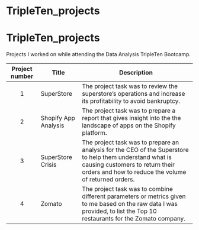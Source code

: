 # TripleTen_projects
# TripleTen_projects
Projects I worked on while attending the Data Analysis TripleTen Bootcamp.


| Project number | Title | Description |
| :-----------: | ----------- |----------- |
| 1 | SuperStore| The project task was to review the superstore’s operations and increase its profitability to avoid bankruptcy. |
| 2 | Shopify App Analysis | The project task was to prepare a report that gives insight into the the landscape of apps on the Shopify platform. |
| 3 | SuperStore Crisis | The project task was to prepare an analysis for the CEO of the Superstore to help them understand what is causing customers to return their orders and how to reduce the volume of returned orders. |
| 4 | Zomato| The project task was to combine different parameters or metrics given to me based on the raw data I was provided, to list the Top 10 restaurants for the Zomato company.|
